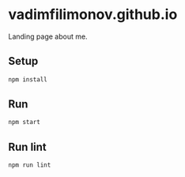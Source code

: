 # vadimfilimonov.github.io

Landing page about me.

## Setup

```sh
npm install
```

## Run

```sh
npm start
```

## Run lint

```sh
npm run lint
```

